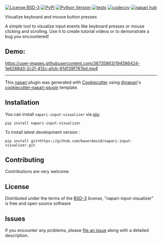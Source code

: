 
[![License BSD-3](https://img.shields.io/pypi/l/napari-input-visualizer.svg?color=green)](https://github.com/bauerdavid/napari-input-visualizer/raw/main/LICENSE)
[![PyPI](https://img.shields.io/pypi/v/napari-input-visualizer.svg?color=green)](https://pypi.org/project/napari-input-visualizer)
[![Python Version](https://img.shields.io/pypi/pyversions/napari-input-visualizer.svg?color=green)](https://python.org)
[![tests](https://github.com/bauerdavid/napari-input-visualizer/workflows/tests/badge.svg)](https://github.com/bauerdavid/napari-input-visualizer/actions)
[![codecov](https://codecov.io/gh/bauerdavid/napari-input-visualizer/branch/main/graph/badge.svg)](https://codecov.io/gh/bauerdavid/napari-input-visualizer)
[![napari hub](https://img.shields.io/endpoint?url=https://api.napari-hub.org/shields/napari-input-visualizer)](https://napari-hub.org/plugins/napari-input-visualizer)

Visualize keyboard and mouse button presses

A simple tool to visualize input events like keyboard presses or mouse clicking and scrolling. Use it to create tutorial videos or to demonstrate a bug you encountered!

## Demo:


https://user-images.githubusercontent.com/36735863/194586424-1e6288d3-2c2f-412c-a1cb-91d139f787bd.mp4



----------------------------------

This [napari] plugin was generated with [Cookiecutter] using [@napari]'s [cookiecutter-napari-plugin] template.

<!--
Don't miss the full getting started guide to set up your new package:
https://github.com/napari/cookiecutter-napari-plugin#getting-started

and review the napari docs for plugin developers:
https://napari.org/stable/plugins/index.html
-->

## Installation

You can install `napari-input-visualizer` via [pip]:

    pip install napari-input-visualizer



To install latest development version :

    pip install git+https://github.com/bauerdavid/napari-input-visualizer.git


## Contributing

Contributions are very welcome.

## License

Distributed under the terms of the [BSD-3] license,
"napari-input-visualizer" is free and open source software

## Issues

If you encounter any problems, please [file an issue] along with a detailed description.

[napari]: https://github.com/napari/napari
[Cookiecutter]: https://github.com/audreyr/cookiecutter
[@napari]: https://github.com/napari
[MIT]: http://opensource.org/licenses/MIT
[BSD-3]: http://opensource.org/licenses/BSD-3-Clause
[GNU GPL v3.0]: http://www.gnu.org/licenses/gpl-3.0.txt
[GNU LGPL v3.0]: http://www.gnu.org/licenses/lgpl-3.0.txt
[Apache Software License 2.0]: http://www.apache.org/licenses/LICENSE-2.0
[Mozilla Public License 2.0]: https://www.mozilla.org/media/MPL/2.0/index.txt
[cookiecutter-napari-plugin]: https://github.com/napari/cookiecutter-napari-plugin

[file an issue]: https://github.com/bauerdavid/napari-input-visualizer/issues

[napari]: https://github.com/napari/napari
[tox]: https://tox.readthedocs.io/en/latest/
[pip]: https://pypi.org/project/pip/
[PyPI]: https://pypi.org/
